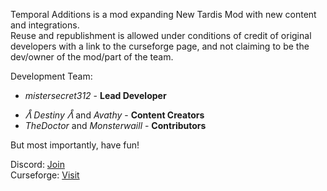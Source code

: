 <p>Temporal Additions is a mod expanding New Tardis Mod with new content and integrations.<br>
Reuse and republishment is allowed under conditions of credit of original developers with a link to the curseforge page, and not claiming to be the dev/owner of the mod/part of the team.<p/>

Development Team:
* <p><i>mistersecret312</i> - <b>Lead Developer</b><br>
* <i>ᐰ Destiny ᐰ</i> and <i>Avathy</i> - <b>Content Creators</b><br>
* <i>TheDoctor</i> and <i>Monsterwaill</i> - <b>Contributors</b><p/>

But most importantly, have fun!

<p>Discord: <a href="https://discord.gg/xdPBseQWKK">Join</a>
<br>
Curseforge: <a href="https://www.curseforge.com/minecraft/mc-mods/t-additons">Visit</a>
<p/>
